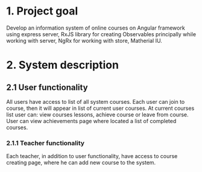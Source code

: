 ﻿# 1. Project goal
Develop an information system of online courses on Angular framework using express server, RxJS library for creating Observables principally while working with server, NgRx for working with store, Matherial IU.
# 2. System description
## 2.1 User functionality
All users have access to list of all system courses.
Each user can join to course, then it will appear in list of current user courses.
At current courses list user can: view courses lessons, achieve course or leave from course.
User can view achievements page where located a list of completed courses.
### 2.1.1 Teacher functionality
Each teacher, in addition to user functionality, have access to course creating page, where he can add new course to the system.
